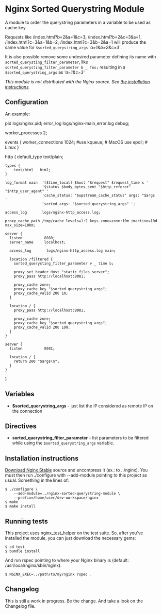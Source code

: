 Nginx Sorted Querystring Module
===============================

A module to order the querystring parameters in a variable to be used as cache key.

Requests like /index.html?b=2&a=1&c=3, /index.html?b=2&c=3&a=1, /index.html?c=3&a=1&b=2, /index.html?c=3&b=2&a=1 will produce the same value for `$sorted_querystring_args` _'a=1&b=2&c=3'_.

It is also possible remove some undesired parameter defining its name with `sorted_querysting_filter_parameter`, like `sorted_querysting_filter_parameter b _ foo;` resulting in a `$sorted_querystring_args` as _'a=1&c=3'_

_This module is not distributed with the Nginx source. See [the installation instructions](#installation)._


Configuration
-------------

An example:

  pid         logs/nginx.pid;
  error_log   logs/nginx-main_error.log debug;

  worker_processes    2;

  events {
    worker_connections  1024;
    #use                 kqueue; # MacOS
    use                 epoll; # Linux
  }

  http {
    default_type    text/plain;

    types {
        text/html   html;
    }

    log_format main  '[$time_local] $host "$request" $request_time s '
                     '$status $body_bytes_sent "$http_referer" "$http_user_agent" '
                     'cache_status: "$upstream_cache_status" args: "$args '
                     'sorted_args: "$sorted_querystring_args" ';

    access_log       logs/nginx-http_access.log;

    proxy_cache_path /tmp/cache levels=1:2 keys_zone=zone:10m inactive=10d max_size=100m;

    server {
      listen          8080;
      server_name     localhost;

      access_log       logs/nginx-http_access.log main;

      location /filtered {
        sorted_querysting_filter_parameter v _ time b;

        proxy_set_header Host "static_files_server";
        proxy_pass http://localhost:8081;

        proxy_cache zone;
        proxy_cache_key "$sorted_querystring_args";
        proxy_cache_valid 200 1m;
      }

      location / {
        proxy_pass http://localhost:8081;

        proxy_cache zone;
        proxy_cache_key "$sorted_querystring_args";
        proxy_cache_valid 200 10m;
      }
    }

    server {
      listen          8081;

      location / {
        return 200 "$args\n";
      }
    }
  }


Variables
---------

* **$sorted_querystring_args** - just list the IP considered as remote IP on the connection


Directives
----------

* **sorted_querystring_filter_parameter** - list parameters to be filtered while using the `$sorted_querystring_args` variable.


<a id="installation"></a>Installation instructions
--------------------------------------------------

[Download Nginx Stable](http://nginx.org/en/download.html) source and uncompress it (ex.: to ../nginx). You must then run ./configure with --add-module pointing to this project as usual. Something in the lines of:

    $ ./configure \
        --add-module=../nginx-sorted-querystring-module \
        --prefix=/home/user/dev-workspace/nginx
    $ make
    $ make install


Running tests
-------------

This project uses [nginx_test_helper](https://github.com/wandenberg/nginx_test_helper) on the test suite. So, after you've installed the module, you can just download the necessary gems:

    $ cd test
    $ bundle install

And run rspec pointing to where your Nginx binary is (default: /usr/local/nginx/sbin/nginx):

    $ NGINX_EXEC=../path/to/my/nginx rspec .


Changelog
---------

This is still a work in progress. Be the change. And take a look on the Changelog file.

